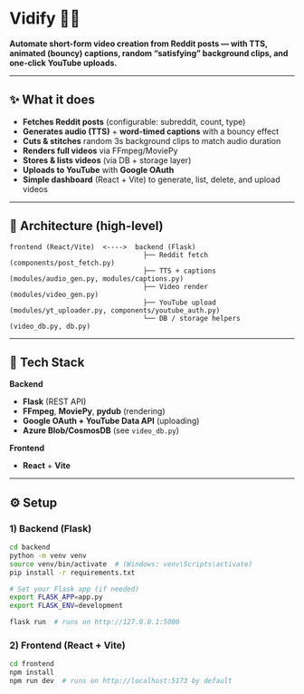 # Vidify 🎥🤖
**Automate short-form video creation from Reddit posts — with TTS, animated (bouncy) captions, random “satisfying” background clips, and one-click YouTube uploads.**

---

## ✨ What it does
- **Fetches Reddit posts** (configurable: subreddit, count, type)
- **Generates audio (TTS)** + **word-timed captions** with a bouncy effect
- **Cuts & stitches** random 3s background clips to match audio duration
- **Renders full videos** via FFmpeg/MoviePy
- **Stores & lists videos** (via DB + storage layer)
- **Uploads to YouTube** with **Google OAuth**
- **Simple dashboard** (React + Vite) to generate, list, delete, and upload videos

---

## 🧱 Architecture (high-level)

```
frontend (React/Vite)  <---->  backend (Flask)
                                 ├── Reddit fetch (components/post_fetch.py)
                                 ├── TTS + captions (modules/audio_gen.py, modules/captions.py)
                                 ├── Video render (modules/video_gen.py)
                                 ├── YouTube upload (modules/yt_uploader.py, components/youtube_auth.py)
                                 └── DB / storage helpers (video_db.py, db.py)
```

---

## 🧰 Tech Stack

**Backend**
- **Flask** (REST API)
- **FFmpeg**, **MoviePy**, **pydub** (rendering)
- **Google OAuth + YouTube Data API** (uploading)
- **Azure Blob/CosmosDB** (see `video_db.py`)

**Frontend**
- **React** + **Vite**

---


## ⚙️ Setup

### 1) Backend (Flask)
```bash
cd backend
python -m venv venv
source venv/bin/activate  # (Windows: venv\Scripts\activate)
pip install -r requirements.txt

# Set your Flask app (if needed)
export FLASK_APP=app.py
export FLASK_ENV=development

flask run  # runs on http://127.0.0.1:5000
```

### 2) Frontend (React + Vite)
```bash
cd frontend
npm install
npm run dev  # runs on http://localhost:5173 by default
```
